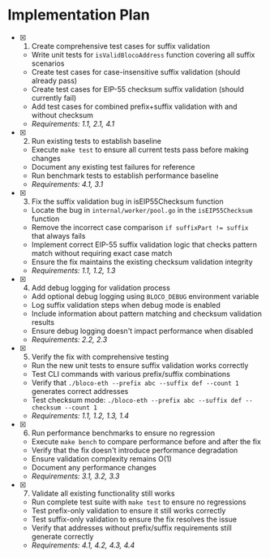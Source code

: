 # Implementation Plan

- [x] 1. Create comprehensive test cases for suffix validation
  - Write unit tests for `isValidBlocoAddress` function covering all suffix scenarios
  - Create test cases for case-insensitive suffix validation (should already pass)
  - Create test cases for EIP-55 checksum suffix validation (should currently fail)
  - Add test cases for combined prefix+suffix validation with and without checksum
  - _Requirements: 1.1, 2.1, 4.1_

- [x] 2. Run existing tests to establish baseline
  - Execute `make test` to ensure all current tests pass before making changes
  - Document any existing test failures for reference
  - Run benchmark tests to establish performance baseline
  - _Requirements: 4.1, 3.1_

- [x] 3. Fix the suffix validation bug in isEIP55Checksum function
  - Locate the bug in `internal/worker/pool.go` in the `isEIP55Checksum` function
  - Remove the incorrect case comparison `if suffixPart != suffix` that always fails
  - Implement correct EIP-55 suffix validation logic that checks pattern match without requiring exact case match
  - Ensure the fix maintains the existing checksum validation integrity
  - _Requirements: 1.1, 1.2, 1.3_

- [x] 4. Add debug logging for validation process
  - Add optional debug logging using `BLOCO_DEBUG` environment variable
  - Log suffix validation steps when debug mode is enabled
  - Include information about pattern matching and checksum validation results
  - Ensure debug logging doesn't impact performance when disabled
  - _Requirements: 2.2, 2.3_

- [x] 5. Verify the fix with comprehensive testing
  - Run the new unit tests to ensure suffix validation works correctly
  - Test CLI commands with various prefix/suffix combinations
  - Verify that `./bloco-eth --prefix abc --suffix def --count 1` generates correct addresses
  - Test checksum mode: `./bloco-eth --prefix abc --suffix def --checksum --count 1`
  - _Requirements: 1.1, 1.2, 1.3, 1.4_

- [x] 6. Run performance benchmarks to ensure no regression
  - Execute `make bench` to compare performance before and after the fix
  - Verify that the fix doesn't introduce performance degradation
  - Ensure validation complexity remains O(1)
  - Document any performance changes
  - _Requirements: 3.1, 3.2, 3.3_

- [x] 7. Validate all existing functionality still works
  - Run complete test suite with `make test` to ensure no regressions
  - Test prefix-only validation to ensure it still works correctly
  - Test suffix-only validation to ensure the fix resolves the issue
  - Verify that addresses without prefix/suffix requirements still generate correctly
  - _Requirements: 4.1, 4.2, 4.3, 4.4_